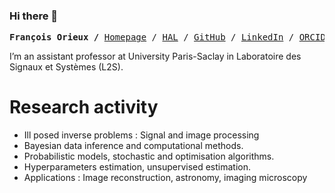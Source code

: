 ### Hi there 👋

<p><pre align="center">
<strong>François Orieux /</strong> <a href="https://pro.orieux.fr/">Homepage</a> / <a href="https://cv.archives-ouvertes.fr/francois-orieux">HAL</a> / <a href="https://github.com/forieux">GitHub</a> / <a href="https://linkedin.com/in/fran%C3%A7ois-orieux-a712607b">LinkedIn</a> / <a href="https://orcid.org/0000-0001-5638-3416">ORCID</a></pre></p>



I’m an assistant professor at University Paris-Saclay in Laboratoire des Signaux et Systèmes (L2S). 

# Research activity

- Ill posed inverse problems : Signal and image processing
- Bayesian data inference and computational methods.
- Probabilistic models, stochastic and optimisation algorithms.
- Hyperparameters estimation, unsupervised estimation.
- Applications : Image reconstruction, astronomy, imaging microscopy

<!--
**forieux/forieux** is a ✨ _special_ ✨ repository because its `README.md` (this file) appears on your GitHub profile.

Here are some ideas to get you started:

- 🔭 I’m currently working on ...
- 🌱 I’m currently learning ...
- 👯 I’m looking to collaborate on ...
- 🤔 I’m looking for help with ...
- 💬 Ask me about ...
- 📫 How to reach me: ...
- 😄 Pronouns: ...
- ⚡ Fun fact: ...
-->
